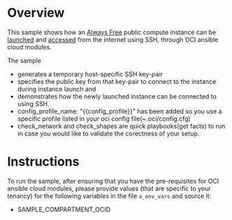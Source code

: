 # Overview

This sample shows how an [Always Free](https://www.oracle.com/cloud/free/) public compute instance can be [launched](https://docs.us-phoenix-1.oraclecloud.com/Content/Compute/Tasks/launchinginstance.htm) and [accessed](https://docs.us-phoenix-1.oraclecloud.com/Content/Compute/Tasks/accessinginstance.htm) from the internet using SSH, through OCI ansible cloud modules.

The sample 
- generates a temporary host-specific SSH key-pair
- specifies the public key from that key-pair to connect to the instance during instance launch and 
- demonstrates how the newly launched instance can be connected to using SSH.
- config_profile_name: "{{config_profile}}" has been added so you use a specific profile listed in your oci config file(~.oci/config.cfg)
- check_network and check_shapes are quick playbooks(get facts) to run in case you would like to validate the corectness of your setup. 

# Instructions

To run the sample, after ensuring that you have the pre-requisites for OCI ansible cloud modules, please provide values (that are specific to your tenancy) for the following variables in the file `a_env_vars` and source it:
- SAMPLE_COMPARTMENT_OCID
